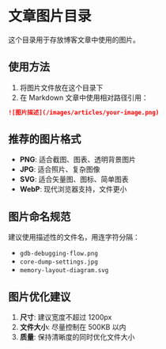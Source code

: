 # 文章图片目录

这个目录用于存放博客文章中使用的图片。

## 使用方法

1. 将图片文件放在这个目录下
2. 在 Markdown 文章中使用相对路径引用：

```markdown
![图片描述](/images/articles/your-image.png)
```

## 推荐的图片格式

- **PNG**: 适合截图、图表、透明背景图片
- **JPG**: 适合照片、复杂图像
- **SVG**: 适合矢量图、图标、简单图表
- **WebP**: 现代浏览器支持，文件更小

## 图片命名规范

建议使用描述性的文件名，用连字符分隔：
- `gdb-debugging-flow.png`
- `core-dump-settings.jpg`
- `memory-layout-diagram.svg`

## 图片优化建议

1. **尺寸**: 建议宽度不超过 1200px
2. **文件大小**: 尽量控制在 500KB 以内
3. **质量**: 保持清晰度的同时优化文件大小
